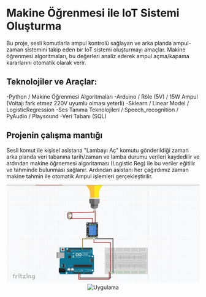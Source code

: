 # Makine Öğrenmesi ile IoT Sistemi Oluşturma

Bu proje, sesli komutlarla ampul kontrolü sağlayan ve arka planda ampul-zaman sistemini takip eden bir IoT sistemi oluşturmayı amaçlar. Makine öğrenmesi algoritmaları, bu değerleri analiz ederek ampul açma/kapama kararlarını otomatik olarak verir.

## Teknolojiler ve Araçlar:
-Python / Makine Öğrenmesi Algoritmaları 
-Arduino / Röle (5V) / 15W Ampul (Voltajı fark etmez 220V uyumlu olması yeterli)
-Sklearn / Linear Model / LogisticRegression
-Ses Tanıma Teknolojileri / Speech_recognition / PyAudio / Playsound
-Veri Tabanı (SQL)

## Projenin çalışma mantığı
 Sesli komut ile kişisel asistana "Lambayı Aç" komutu gönderildiği zaman arka planda veri tabanına tarih/zaman ve lamba durumu verileri kaydedilir ve ardından makine öğrnemesi algoritaması (Logistic Reg) ile bu veriler eğitilir ve tahminde bulunması sağlanır. Ardından asistanı her çağırdımız zaman makine tahmin ile otomatik Ampul işlemleri gerçekleştirilir.


<div align="center">
  <img  src="https://github.com/TKN-YZM/LightML/blob/main/pictrs/c.jpg" alt="Proje Çizim">
  <img  src="https://github.com/TKN-YZM/LightML/tree/main/pictrs/a.jpg" alt="Uygulama">
</div>
